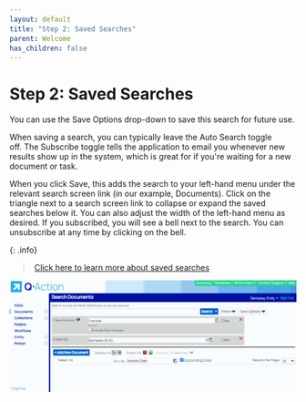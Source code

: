 ```yaml
---
layout: default
title: "Step 2: Saved Searches"
parent: Welcome
has_children: false
---
```

# Step 2: Saved Searches

You can use the Save Options drop-down to save this search for future use.

When saving a search, you can typically leave the Auto Search toggle off. The Subscribe toggle tells the application to email you whenever new results show up in the system, which is great for if you're waiting for a new document or task.

When you click Save, this adds the search to your left-hand menu under the relevant search screen link (in our example, Documents). Click on the triangle next to a search screen link to collapse or expand the saved searches below it. You can also adjust the width of the left-hand menu as desired. If you subscribed, you will see a bell next to the search. You can unsubscribe at any time by clicking on the bell.

{: .info}
> [Click here to learn more about saved searches](/docs/performing-searches/saved-search/)


![](/assets/images/save-search.gif)